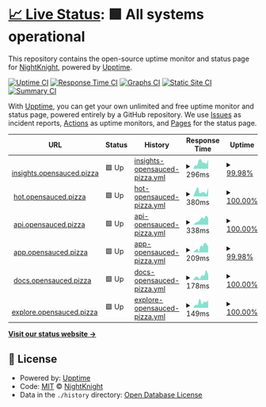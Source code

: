 # [📈 Live Status](https://Deadreyo.github.io/upptime-test): <!--live status--> **🟩 All systems operational**

This repository contains the open-source uptime monitor and status page for [NightKnight](https://www.linkedin.com/in/ahmed-mohamed-atwa/), powered by [Upptime](https://github.com/upptime/upptime).

[![Uptime CI](https://github.com/Deadreyo/upptime-test/workflows/Uptime%20CI/badge.svg)](https://github.com/Deadreyo/upptime-test/actions?query=workflow%3A%22Uptime+CI%22)
[![Response Time CI](https://github.com/Deadreyo/upptime-test/workflows/Response%20Time%20CI/badge.svg)](https://github.com/Deadreyo/upptime-test/actions?query=workflow%3A%22Response+Time+CI%22)
[![Graphs CI](https://github.com/Deadreyo/upptime-test/workflows/Graphs%20CI/badge.svg)](https://github.com/Deadreyo/upptime-test/actions?query=workflow%3A%22Graphs+CI%22)
[![Static Site CI](https://github.com/Deadreyo/upptime-test/workflows/Static%20Site%20CI/badge.svg)](https://github.com/Deadreyo/upptime-test/actions?query=workflow%3A%22Static+Site+CI%22)
[![Summary CI](https://github.com/Deadreyo/upptime-test/workflows/Summary%20CI/badge.svg)](https://github.com/Deadreyo/upptime-test/actions?query=workflow%3A%22Summary+CI%22)

With [Upptime](https://upptime.js.org), you can get your own unlimited and free uptime monitor and status page, powered entirely by a GitHub repository. We use [Issues](https://github.com/Deadreyo/upptime-test/issues) as incident reports, [Actions](https://github.com/Deadreyo/upptime-test/actions) as uptime monitors, and [Pages](https://Deadreyo.github.io/upptime-test) for the status page.

<!--start: status pages-->
<!-- This summary is generated by Upptime (https://github.com/upptime/upptime) -->
<!-- Do not edit this manually, your changes will be overwritten -->
<!-- prettier-ignore -->
| URL | Status | History | Response Time | Uptime |
| --- | ------ | ------- | ------------- | ------ |
| <img alt="" src="https://icons.duckduckgo.com/ip3/insights.opensauced.pizza.ico" height="13"> [insights.opensauced.pizza](https://insights.opensauced.pizza/) | 🟩 Up | [insights-opensauced-pizza.yml](https://github.com/open-sauced/status.opensauced.pizza/commits/HEAD/history/insights-opensauced-pizza.yml) | <details><summary><img alt="Response time graph" src="./graphs/insights-opensauced-pizza/response-time-week.png" height="20"> 296ms</summary><br><a href="https://status.opensauced.pizza/history/insights-opensauced-pizza"><img alt="Response time 421" src="https://img.shields.io/endpoint?url=https%3A%2F%2Fraw.githubusercontent.com%2Fopen-sauced%2Fstatus.opensauced.pizza%2FHEAD%2Fapi%2Finsights-opensauced-pizza%2Fresponse-time.json"></a><br><a href="https://status.opensauced.pizza/history/insights-opensauced-pizza"><img alt="24-hour response time 242" src="https://img.shields.io/endpoint?url=https%3A%2F%2Fraw.githubusercontent.com%2Fopen-sauced%2Fstatus.opensauced.pizza%2FHEAD%2Fapi%2Finsights-opensauced-pizza%2Fresponse-time-day.json"></a><br><a href="https://status.opensauced.pizza/history/insights-opensauced-pizza"><img alt="7-day response time 296" src="https://img.shields.io/endpoint?url=https%3A%2F%2Fraw.githubusercontent.com%2Fopen-sauced%2Fstatus.opensauced.pizza%2FHEAD%2Fapi%2Finsights-opensauced-pizza%2Fresponse-time-week.json"></a><br><a href="https://status.opensauced.pizza/history/insights-opensauced-pizza"><img alt="30-day response time 442" src="https://img.shields.io/endpoint?url=https%3A%2F%2Fraw.githubusercontent.com%2Fopen-sauced%2Fstatus.opensauced.pizza%2FHEAD%2Fapi%2Finsights-opensauced-pizza%2Fresponse-time-month.json"></a><br><a href="https://status.opensauced.pizza/history/insights-opensauced-pizza"><img alt="1-year response time 421" src="https://img.shields.io/endpoint?url=https%3A%2F%2Fraw.githubusercontent.com%2Fopen-sauced%2Fstatus.opensauced.pizza%2FHEAD%2Fapi%2Finsights-opensauced-pizza%2Fresponse-time-year.json"></a></details> | <details><summary><a href="https://status.opensauced.pizza/history/insights-opensauced-pizza">99.98%</a></summary><a href="https://status.opensauced.pizza/history/insights-opensauced-pizza"><img alt="All-time uptime 100.00%" src="https://img.shields.io/endpoint?url=https%3A%2F%2Fraw.githubusercontent.com%2Fopen-sauced%2Fstatus.opensauced.pizza%2FHEAD%2Fapi%2Finsights-opensauced-pizza%2Fuptime.json"></a><br><a href="https://status.opensauced.pizza/history/insights-opensauced-pizza"><img alt="24-hour uptime 100.00%" src="https://img.shields.io/endpoint?url=https%3A%2F%2Fraw.githubusercontent.com%2Fopen-sauced%2Fstatus.opensauced.pizza%2FHEAD%2Fapi%2Finsights-opensauced-pizza%2Fuptime-day.json"></a><br><a href="https://status.opensauced.pizza/history/insights-opensauced-pizza"><img alt="7-day uptime 99.98%" src="https://img.shields.io/endpoint?url=https%3A%2F%2Fraw.githubusercontent.com%2Fopen-sauced%2Fstatus.opensauced.pizza%2FHEAD%2Fapi%2Finsights-opensauced-pizza%2Fuptime-week.json"></a><br><a href="https://status.opensauced.pizza/history/insights-opensauced-pizza"><img alt="30-day uptime 100.00%" src="https://img.shields.io/endpoint?url=https%3A%2F%2Fraw.githubusercontent.com%2Fopen-sauced%2Fstatus.opensauced.pizza%2FHEAD%2Fapi%2Finsights-opensauced-pizza%2Fuptime-month.json"></a><br><a href="https://status.opensauced.pizza/history/insights-opensauced-pizza"><img alt="1-year uptime 100.00%" src="https://img.shields.io/endpoint?url=https%3A%2F%2Fraw.githubusercontent.com%2Fopen-sauced%2Fstatus.opensauced.pizza%2FHEAD%2Fapi%2Finsights-opensauced-pizza%2Fuptime-year.json"></a></details>
| <img alt="" src="https://icons.duckduckgo.com/ip3/hot.opensauced.pizza.ico" height="13"> [hot.opensauced.pizza](https://hot.opensauced.pizza/) | 🟩 Up | [hot-opensauced-pizza.yml](https://github.com/open-sauced/status.opensauced.pizza/commits/HEAD/history/hot-opensauced-pizza.yml) | <details><summary><img alt="Response time graph" src="./graphs/hot-opensauced-pizza/response-time-week.png" height="20"> 380ms</summary><br><a href="https://status.opensauced.pizza/history/hot-opensauced-pizza"><img alt="Response time 408" src="https://img.shields.io/endpoint?url=https%3A%2F%2Fraw.githubusercontent.com%2Fopen-sauced%2Fstatus.opensauced.pizza%2FHEAD%2Fapi%2Fhot-opensauced-pizza%2Fresponse-time.json"></a><br><a href="https://status.opensauced.pizza/history/hot-opensauced-pizza"><img alt="24-hour response time 177" src="https://img.shields.io/endpoint?url=https%3A%2F%2Fraw.githubusercontent.com%2Fopen-sauced%2Fstatus.opensauced.pizza%2FHEAD%2Fapi%2Fhot-opensauced-pizza%2Fresponse-time-day.json"></a><br><a href="https://status.opensauced.pizza/history/hot-opensauced-pizza"><img alt="7-day response time 380" src="https://img.shields.io/endpoint?url=https%3A%2F%2Fraw.githubusercontent.com%2Fopen-sauced%2Fstatus.opensauced.pizza%2FHEAD%2Fapi%2Fhot-opensauced-pizza%2Fresponse-time-week.json"></a><br><a href="https://status.opensauced.pizza/history/hot-opensauced-pizza"><img alt="30-day response time 544" src="https://img.shields.io/endpoint?url=https%3A%2F%2Fraw.githubusercontent.com%2Fopen-sauced%2Fstatus.opensauced.pizza%2FHEAD%2Fapi%2Fhot-opensauced-pizza%2Fresponse-time-month.json"></a><br><a href="https://status.opensauced.pizza/history/hot-opensauced-pizza"><img alt="1-year response time 408" src="https://img.shields.io/endpoint?url=https%3A%2F%2Fraw.githubusercontent.com%2Fopen-sauced%2Fstatus.opensauced.pizza%2FHEAD%2Fapi%2Fhot-opensauced-pizza%2Fresponse-time-year.json"></a></details> | <details><summary><a href="https://status.opensauced.pizza/history/hot-opensauced-pizza">100.00%</a></summary><a href="https://status.opensauced.pizza/history/hot-opensauced-pizza"><img alt="All-time uptime 100.00%" src="https://img.shields.io/endpoint?url=https%3A%2F%2Fraw.githubusercontent.com%2Fopen-sauced%2Fstatus.opensauced.pizza%2FHEAD%2Fapi%2Fhot-opensauced-pizza%2Fuptime.json"></a><br><a href="https://status.opensauced.pizza/history/hot-opensauced-pizza"><img alt="24-hour uptime 100.00%" src="https://img.shields.io/endpoint?url=https%3A%2F%2Fraw.githubusercontent.com%2Fopen-sauced%2Fstatus.opensauced.pizza%2FHEAD%2Fapi%2Fhot-opensauced-pizza%2Fuptime-day.json"></a><br><a href="https://status.opensauced.pizza/history/hot-opensauced-pizza"><img alt="7-day uptime 100.00%" src="https://img.shields.io/endpoint?url=https%3A%2F%2Fraw.githubusercontent.com%2Fopen-sauced%2Fstatus.opensauced.pizza%2FHEAD%2Fapi%2Fhot-opensauced-pizza%2Fuptime-week.json"></a><br><a href="https://status.opensauced.pizza/history/hot-opensauced-pizza"><img alt="30-day uptime 100.00%" src="https://img.shields.io/endpoint?url=https%3A%2F%2Fraw.githubusercontent.com%2Fopen-sauced%2Fstatus.opensauced.pizza%2FHEAD%2Fapi%2Fhot-opensauced-pizza%2Fuptime-month.json"></a><br><a href="https://status.opensauced.pizza/history/hot-opensauced-pizza"><img alt="1-year uptime 100.00%" src="https://img.shields.io/endpoint?url=https%3A%2F%2Fraw.githubusercontent.com%2Fopen-sauced%2Fstatus.opensauced.pizza%2FHEAD%2Fapi%2Fhot-opensauced-pizza%2Fuptime-year.json"></a></details>
| <img alt="" src="https://icons.duckduckgo.com/ip3/api.opensauced.pizza.ico" height="13"> [api.opensauced.pizza](https://api.opensauced.pizza/) | 🟩 Up | [api-opensauced-pizza.yml](https://github.com/open-sauced/status.opensauced.pizza/commits/HEAD/history/api-opensauced-pizza.yml) | <details><summary><img alt="Response time graph" src="./graphs/api-opensauced-pizza/response-time-week.png" height="20"> 338ms</summary><br><a href="https://status.opensauced.pizza/history/api-opensauced-pizza"><img alt="Response time 400" src="https://img.shields.io/endpoint?url=https%3A%2F%2Fraw.githubusercontent.com%2Fopen-sauced%2Fstatus.opensauced.pizza%2FHEAD%2Fapi%2Fapi-opensauced-pizza%2Fresponse-time.json"></a><br><a href="https://status.opensauced.pizza/history/api-opensauced-pizza"><img alt="24-hour response time 194" src="https://img.shields.io/endpoint?url=https%3A%2F%2Fraw.githubusercontent.com%2Fopen-sauced%2Fstatus.opensauced.pizza%2FHEAD%2Fapi%2Fapi-opensauced-pizza%2Fresponse-time-day.json"></a><br><a href="https://status.opensauced.pizza/history/api-opensauced-pizza"><img alt="7-day response time 338" src="https://img.shields.io/endpoint?url=https%3A%2F%2Fraw.githubusercontent.com%2Fopen-sauced%2Fstatus.opensauced.pizza%2FHEAD%2Fapi%2Fapi-opensauced-pizza%2Fresponse-time-week.json"></a><br><a href="https://status.opensauced.pizza/history/api-opensauced-pizza"><img alt="30-day response time 320" src="https://img.shields.io/endpoint?url=https%3A%2F%2Fraw.githubusercontent.com%2Fopen-sauced%2Fstatus.opensauced.pizza%2FHEAD%2Fapi%2Fapi-opensauced-pizza%2Fresponse-time-month.json"></a><br><a href="https://status.opensauced.pizza/history/api-opensauced-pizza"><img alt="1-year response time 400" src="https://img.shields.io/endpoint?url=https%3A%2F%2Fraw.githubusercontent.com%2Fopen-sauced%2Fstatus.opensauced.pizza%2FHEAD%2Fapi%2Fapi-opensauced-pizza%2Fresponse-time-year.json"></a></details> | <details><summary><a href="https://status.opensauced.pizza/history/api-opensauced-pizza">100.00%</a></summary><a href="https://status.opensauced.pizza/history/api-opensauced-pizza"><img alt="All-time uptime 100.00%" src="https://img.shields.io/endpoint?url=https%3A%2F%2Fraw.githubusercontent.com%2Fopen-sauced%2Fstatus.opensauced.pizza%2FHEAD%2Fapi%2Fapi-opensauced-pizza%2Fuptime.json"></a><br><a href="https://status.opensauced.pizza/history/api-opensauced-pizza"><img alt="24-hour uptime 100.00%" src="https://img.shields.io/endpoint?url=https%3A%2F%2Fraw.githubusercontent.com%2Fopen-sauced%2Fstatus.opensauced.pizza%2FHEAD%2Fapi%2Fapi-opensauced-pizza%2Fuptime-day.json"></a><br><a href="https://status.opensauced.pizza/history/api-opensauced-pizza"><img alt="7-day uptime 100.00%" src="https://img.shields.io/endpoint?url=https%3A%2F%2Fraw.githubusercontent.com%2Fopen-sauced%2Fstatus.opensauced.pizza%2FHEAD%2Fapi%2Fapi-opensauced-pizza%2Fuptime-week.json"></a><br><a href="https://status.opensauced.pizza/history/api-opensauced-pizza"><img alt="30-day uptime 100.00%" src="https://img.shields.io/endpoint?url=https%3A%2F%2Fraw.githubusercontent.com%2Fopen-sauced%2Fstatus.opensauced.pizza%2FHEAD%2Fapi%2Fapi-opensauced-pizza%2Fuptime-month.json"></a><br><a href="https://status.opensauced.pizza/history/api-opensauced-pizza"><img alt="1-year uptime 100.00%" src="https://img.shields.io/endpoint?url=https%3A%2F%2Fraw.githubusercontent.com%2Fopen-sauced%2Fstatus.opensauced.pizza%2FHEAD%2Fapi%2Fapi-opensauced-pizza%2Fuptime-year.json"></a></details>
| <img alt="" src="https://icons.duckduckgo.com/ip3/app.opensauced.pizza.ico" height="13"> [app.opensauced.pizza](https://app.opensauced.pizza/) | 🟩 Up | [app-opensauced-pizza.yml](https://github.com/open-sauced/status.opensauced.pizza/commits/HEAD/history/app-opensauced-pizza.yml) | <details><summary><img alt="Response time graph" src="./graphs/app-opensauced-pizza/response-time-week.png" height="20"> 209ms</summary><br><a href="https://status.opensauced.pizza/history/app-opensauced-pizza"><img alt="Response time 324" src="https://img.shields.io/endpoint?url=https%3A%2F%2Fraw.githubusercontent.com%2Fopen-sauced%2Fstatus.opensauced.pizza%2FHEAD%2Fapi%2Fapp-opensauced-pizza%2Fresponse-time.json"></a><br><a href="https://status.opensauced.pizza/history/app-opensauced-pizza"><img alt="24-hour response time 83" src="https://img.shields.io/endpoint?url=https%3A%2F%2Fraw.githubusercontent.com%2Fopen-sauced%2Fstatus.opensauced.pizza%2FHEAD%2Fapi%2Fapp-opensauced-pizza%2Fresponse-time-day.json"></a><br><a href="https://status.opensauced.pizza/history/app-opensauced-pizza"><img alt="7-day response time 209" src="https://img.shields.io/endpoint?url=https%3A%2F%2Fraw.githubusercontent.com%2Fopen-sauced%2Fstatus.opensauced.pizza%2FHEAD%2Fapi%2Fapp-opensauced-pizza%2Fresponse-time-week.json"></a><br><a href="https://status.opensauced.pizza/history/app-opensauced-pizza"><img alt="30-day response time 364" src="https://img.shields.io/endpoint?url=https%3A%2F%2Fraw.githubusercontent.com%2Fopen-sauced%2Fstatus.opensauced.pizza%2FHEAD%2Fapi%2Fapp-opensauced-pizza%2Fresponse-time-month.json"></a><br><a href="https://status.opensauced.pizza/history/app-opensauced-pizza"><img alt="1-year response time 324" src="https://img.shields.io/endpoint?url=https%3A%2F%2Fraw.githubusercontent.com%2Fopen-sauced%2Fstatus.opensauced.pizza%2FHEAD%2Fapi%2Fapp-opensauced-pizza%2Fresponse-time-year.json"></a></details> | <details><summary><a href="https://status.opensauced.pizza/history/app-opensauced-pizza">99.98%</a></summary><a href="https://status.opensauced.pizza/history/app-opensauced-pizza"><img alt="All-time uptime 100.00%" src="https://img.shields.io/endpoint?url=https%3A%2F%2Fraw.githubusercontent.com%2Fopen-sauced%2Fstatus.opensauced.pizza%2FHEAD%2Fapi%2Fapp-opensauced-pizza%2Fuptime.json"></a><br><a href="https://status.opensauced.pizza/history/app-opensauced-pizza"><img alt="24-hour uptime 100.00%" src="https://img.shields.io/endpoint?url=https%3A%2F%2Fraw.githubusercontent.com%2Fopen-sauced%2Fstatus.opensauced.pizza%2FHEAD%2Fapi%2Fapp-opensauced-pizza%2Fuptime-day.json"></a><br><a href="https://status.opensauced.pizza/history/app-opensauced-pizza"><img alt="7-day uptime 99.98%" src="https://img.shields.io/endpoint?url=https%3A%2F%2Fraw.githubusercontent.com%2Fopen-sauced%2Fstatus.opensauced.pizza%2FHEAD%2Fapi%2Fapp-opensauced-pizza%2Fuptime-week.json"></a><br><a href="https://status.opensauced.pizza/history/app-opensauced-pizza"><img alt="30-day uptime 100.00%" src="https://img.shields.io/endpoint?url=https%3A%2F%2Fraw.githubusercontent.com%2Fopen-sauced%2Fstatus.opensauced.pizza%2FHEAD%2Fapi%2Fapp-opensauced-pizza%2Fuptime-month.json"></a><br><a href="https://status.opensauced.pizza/history/app-opensauced-pizza"><img alt="1-year uptime 100.00%" src="https://img.shields.io/endpoint?url=https%3A%2F%2Fraw.githubusercontent.com%2Fopen-sauced%2Fstatus.opensauced.pizza%2FHEAD%2Fapi%2Fapp-opensauced-pizza%2Fuptime-year.json"></a></details>
| <img alt="" src="https://icons.duckduckgo.com/ip3/docs.opensauced.pizza.ico" height="13"> [docs.opensauced.pizza](https://docs.opensauced.pizza/) | 🟩 Up | [docs-opensauced-pizza.yml](https://github.com/open-sauced/status.opensauced.pizza/commits/HEAD/history/docs-opensauced-pizza.yml) | <details><summary><img alt="Response time graph" src="./graphs/docs-opensauced-pizza/response-time-week.png" height="20"> 178ms</summary><br><a href="https://status.opensauced.pizza/history/docs-opensauced-pizza"><img alt="Response time 329" src="https://img.shields.io/endpoint?url=https%3A%2F%2Fraw.githubusercontent.com%2Fopen-sauced%2Fstatus.opensauced.pizza%2FHEAD%2Fapi%2Fdocs-opensauced-pizza%2Fresponse-time.json"></a><br><a href="https://status.opensauced.pizza/history/docs-opensauced-pizza"><img alt="24-hour response time 414" src="https://img.shields.io/endpoint?url=https%3A%2F%2Fraw.githubusercontent.com%2Fopen-sauced%2Fstatus.opensauced.pizza%2FHEAD%2Fapi%2Fdocs-opensauced-pizza%2Fresponse-time-day.json"></a><br><a href="https://status.opensauced.pizza/history/docs-opensauced-pizza"><img alt="7-day response time 178" src="https://img.shields.io/endpoint?url=https%3A%2F%2Fraw.githubusercontent.com%2Fopen-sauced%2Fstatus.opensauced.pizza%2FHEAD%2Fapi%2Fdocs-opensauced-pizza%2Fresponse-time-week.json"></a><br><a href="https://status.opensauced.pizza/history/docs-opensauced-pizza"><img alt="30-day response time 346" src="https://img.shields.io/endpoint?url=https%3A%2F%2Fraw.githubusercontent.com%2Fopen-sauced%2Fstatus.opensauced.pizza%2FHEAD%2Fapi%2Fdocs-opensauced-pizza%2Fresponse-time-month.json"></a><br><a href="https://status.opensauced.pizza/history/docs-opensauced-pizza"><img alt="1-year response time 329" src="https://img.shields.io/endpoint?url=https%3A%2F%2Fraw.githubusercontent.com%2Fopen-sauced%2Fstatus.opensauced.pizza%2FHEAD%2Fapi%2Fdocs-opensauced-pizza%2Fresponse-time-year.json"></a></details> | <details><summary><a href="https://status.opensauced.pizza/history/docs-opensauced-pizza">100.00%</a></summary><a href="https://status.opensauced.pizza/history/docs-opensauced-pizza"><img alt="All-time uptime 100.00%" src="https://img.shields.io/endpoint?url=https%3A%2F%2Fraw.githubusercontent.com%2Fopen-sauced%2Fstatus.opensauced.pizza%2FHEAD%2Fapi%2Fdocs-opensauced-pizza%2Fuptime.json"></a><br><a href="https://status.opensauced.pizza/history/docs-opensauced-pizza"><img alt="24-hour uptime 100.00%" src="https://img.shields.io/endpoint?url=https%3A%2F%2Fraw.githubusercontent.com%2Fopen-sauced%2Fstatus.opensauced.pizza%2FHEAD%2Fapi%2Fdocs-opensauced-pizza%2Fuptime-day.json"></a><br><a href="https://status.opensauced.pizza/history/docs-opensauced-pizza"><img alt="7-day uptime 100.00%" src="https://img.shields.io/endpoint?url=https%3A%2F%2Fraw.githubusercontent.com%2Fopen-sauced%2Fstatus.opensauced.pizza%2FHEAD%2Fapi%2Fdocs-opensauced-pizza%2Fuptime-week.json"></a><br><a href="https://status.opensauced.pizza/history/docs-opensauced-pizza"><img alt="30-day uptime 100.00%" src="https://img.shields.io/endpoint?url=https%3A%2F%2Fraw.githubusercontent.com%2Fopen-sauced%2Fstatus.opensauced.pizza%2FHEAD%2Fapi%2Fdocs-opensauced-pizza%2Fuptime-month.json"></a><br><a href="https://status.opensauced.pizza/history/docs-opensauced-pizza"><img alt="1-year uptime 100.00%" src="https://img.shields.io/endpoint?url=https%3A%2F%2Fraw.githubusercontent.com%2Fopen-sauced%2Fstatus.opensauced.pizza%2FHEAD%2Fapi%2Fdocs-opensauced-pizza%2Fuptime-year.json"></a></details>
| <img alt="" src="https://icons.duckduckgo.com/ip3/explore.opensauced.pizza.ico" height="13"> [explore.opensauced.pizza](https://explore.opensauced.pizza/) | 🟩 Up | [explore-opensauced-pizza.yml](https://github.com/open-sauced/status.opensauced.pizza/commits/HEAD/history/explore-opensauced-pizza.yml) | <details><summary><img alt="Response time graph" src="./graphs/explore-opensauced-pizza/response-time-week.png" height="20"> 149ms</summary><br><a href="https://status.opensauced.pizza/history/explore-opensauced-pizza"><img alt="Response time 303" src="https://img.shields.io/endpoint?url=https%3A%2F%2Fraw.githubusercontent.com%2Fopen-sauced%2Fstatus.opensauced.pizza%2FHEAD%2Fapi%2Fexplore-opensauced-pizza%2Fresponse-time.json"></a><br><a href="https://status.opensauced.pizza/history/explore-opensauced-pizza"><img alt="24-hour response time 21" src="https://img.shields.io/endpoint?url=https%3A%2F%2Fraw.githubusercontent.com%2Fopen-sauced%2Fstatus.opensauced.pizza%2FHEAD%2Fapi%2Fexplore-opensauced-pizza%2Fresponse-time-day.json"></a><br><a href="https://status.opensauced.pizza/history/explore-opensauced-pizza"><img alt="7-day response time 149" src="https://img.shields.io/endpoint?url=https%3A%2F%2Fraw.githubusercontent.com%2Fopen-sauced%2Fstatus.opensauced.pizza%2FHEAD%2Fapi%2Fexplore-opensauced-pizza%2Fresponse-time-week.json"></a><br><a href="https://status.opensauced.pizza/history/explore-opensauced-pizza"><img alt="30-day response time 197" src="https://img.shields.io/endpoint?url=https%3A%2F%2Fraw.githubusercontent.com%2Fopen-sauced%2Fstatus.opensauced.pizza%2FHEAD%2Fapi%2Fexplore-opensauced-pizza%2Fresponse-time-month.json"></a><br><a href="https://status.opensauced.pizza/history/explore-opensauced-pizza"><img alt="1-year response time 303" src="https://img.shields.io/endpoint?url=https%3A%2F%2Fraw.githubusercontent.com%2Fopen-sauced%2Fstatus.opensauced.pizza%2FHEAD%2Fapi%2Fexplore-opensauced-pizza%2Fresponse-time-year.json"></a></details> | <details><summary><a href="https://status.opensauced.pizza/history/explore-opensauced-pizza">100.00%</a></summary><a href="https://status.opensauced.pizza/history/explore-opensauced-pizza"><img alt="All-time uptime 100.00%" src="https://img.shields.io/endpoint?url=https%3A%2F%2Fraw.githubusercontent.com%2Fopen-sauced%2Fstatus.opensauced.pizza%2FHEAD%2Fapi%2Fexplore-opensauced-pizza%2Fuptime.json"></a><br><a href="https://status.opensauced.pizza/history/explore-opensauced-pizza"><img alt="24-hour uptime 100.00%" src="https://img.shields.io/endpoint?url=https%3A%2F%2Fraw.githubusercontent.com%2Fopen-sauced%2Fstatus.opensauced.pizza%2FHEAD%2Fapi%2Fexplore-opensauced-pizza%2Fuptime-day.json"></a><br><a href="https://status.opensauced.pizza/history/explore-opensauced-pizza"><img alt="7-day uptime 100.00%" src="https://img.shields.io/endpoint?url=https%3A%2F%2Fraw.githubusercontent.com%2Fopen-sauced%2Fstatus.opensauced.pizza%2FHEAD%2Fapi%2Fexplore-opensauced-pizza%2Fuptime-week.json"></a><br><a href="https://status.opensauced.pizza/history/explore-opensauced-pizza"><img alt="30-day uptime 100.00%" src="https://img.shields.io/endpoint?url=https%3A%2F%2Fraw.githubusercontent.com%2Fopen-sauced%2Fstatus.opensauced.pizza%2FHEAD%2Fapi%2Fexplore-opensauced-pizza%2Fuptime-month.json"></a><br><a href="https://status.opensauced.pizza/history/explore-opensauced-pizza"><img alt="1-year uptime 100.00%" src="https://img.shields.io/endpoint?url=https%3A%2F%2Fraw.githubusercontent.com%2Fopen-sauced%2Fstatus.opensauced.pizza%2FHEAD%2Fapi%2Fexplore-opensauced-pizza%2Fuptime-year.json"></a></details>

<!--end: status pages-->

[**Visit our status website →**](https://Deadreyo.github.io/upptime-test)

## 📄 License

- Powered by: [Upptime](https://github.com/upptime/upptime)
- Code: [MIT](./LICENSE) © [NightKnight](https://www.linkedin.com/in/ahmed-mohamed-atwa/)
- Data in the `./history` directory: [Open Database License](https://opendatacommons.org/licenses/odbl/1-0/)
